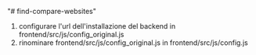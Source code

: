 "# find-compare-websites" 
1. configurare l'url dell'installazione del backend in frontend/src/js/config_original.js  
2. rinominare frontend/src/js/config_original.js in frontend/src/js/config.js

